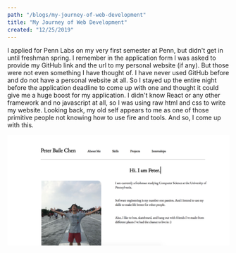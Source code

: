 ```yaml
---
path: "/blogs/my-journey-of-web-development"
title: "My Journey of Web Development"
created: "12/25/2019"
---
```

I applied for Penn Labs on my very first semester at Penn, but didn't get in until freshman spring. I remember in the application form I was asked to provide my GitHub link and the url to my personal website (if any). But those were not even something I have thought of. I have never used GitHub before and do not have a personal website at all. So I stayed up the entire night before the application deadline to come up with one and thought it could give me a huge boost for my application. I didn't know React or any other framework and no javascript at all, so I was using raw html and css to write my website. Looking back, my old self appears to me as one of those primitive people not knowing how to use fire and tools. And so, I come up with this.

<img class="img-fluid" src="/images/pennlabs/old_website.png" />
